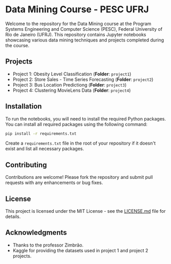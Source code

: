 
# Data Mining Course - PESC UFRJ

Welcome to the repository for the Data Mining course at the Program Systems Engineering and Computer Science (PESC), Federal University of Rio de Janeiro (UFRJ). This repository contains Jupyter notebooks showcasing various data mining techniques and projects completed during the course.

## Projects

- Project 1: Obesity Level Classification (**Folder**: `project1`)
- Project 2: Store Sales - Time Series Forecasting (**Folder**: `project2`)
- Project 3: Bus Location Predictiong (**Folder**: `project3`)
- Project 4: Clustering MovieLens Data (**Folder**: `project4`)

## Installation

To run the notebooks, you will need to install the required Python packages. You can install all required packages using the following command:

```bash
pip install -r requirements.txt
```

Create a `requirements.txt` file in the root of your repository if it doesn't exist and list all necessary packages.

## Contributing

Contributions are welcome! Please fork the repository and submit pull requests with any enhancements or bug fixes.

## License

This project is licensed under the MIT License - see the [LICENSE.md](LICENSE.md) file for details.

## Acknowledgments

- Thanks to the professor Zimbrão.
- Kaggle for providing the datasets used in project 1 and project 2 projects.
